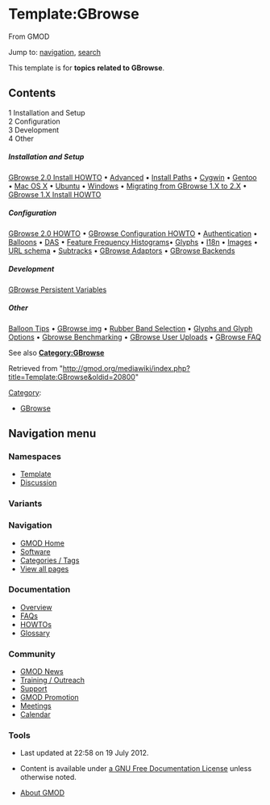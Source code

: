 <div id="mw-page-base" class="noprint">

</div>

<div id="mw-head-base" class="noprint">

</div>

<div id="content" class="mw-body" role="main">

<span id="top"></span>

<div id="mw-js-message" style="display:none;">

</div>



# <span dir="auto">Template:GBrowse</span>

<div id="bodyContent">

<div id="siteSub">

From GMOD

</div>

<div id="contentSub">

</div>

<div id="jump-to-nav" class="mw-jump">

Jump to: [navigation](#mw-navigation), [search](#p-search)

</div>

<div id="mw-content-text" class="mw-content-ltr" lang="en" dir="ltr">

This template is for **topics related to GBrowse**.

<div id="toc" class="toc">

<div id="toctitle">

## Contents

</div>

- [<span class="tocnumber">1</span> <span class="toctext">Installation
  and Setup</span>](#Installation_and_Setup)
- [<span class="tocnumber">2</span>
  <span class="toctext">Configuration</span>](#Configuration)
- [<span class="tocnumber">3</span>
  <span class="toctext">Development</span>](#Development)
- [<span class="tocnumber">4</span>
  <span class="toctext">Other</span>](#Other)

</div>

##### <span id="Installation_and_Setup" class="mw-headline">Installation and Setup</span>

[GBrowse 2.0 Install
HOWTO](GBrowse_2.0_Install_HOWTO.1 "GBrowse 2.0 Install HOWTO") •
[Advanced](GBrowse_2.0_Install_HOWTO/Advanced "GBrowse 2.0 Install HOWTO/Advanced")
• [Install Paths](GBrowse_2.0_Install_Paths "GBrowse 2.0 Install Paths")
• [Cygwin](GBrowse_Cygwin_HOWTO "GBrowse Cygwin HOWTO") •
[Gentoo](GBrowse_Gentoo_HOWTO "GBrowse Gentoo HOWTO") • [Mac OS
X](GBrowse_MacOSX_HOWTO "GBrowse MacOSX HOWTO") •
[Ubuntu](GBrowse_Ubuntu_HOWTO "GBrowse Ubuntu HOWTO") •
[Windows](GBrowse_Windows_HOWTO "GBrowse Windows HOWTO") • [Migrating
from GBrowse 1.X to
2.X](Migrating_from_GBrowse_1.X_to_2.X "Migrating from GBrowse 1.X to 2.X")
• [GBrowse 1.X Install
HOWTO](GBrowse_Install_HOWTO "GBrowse Install HOWTO")

##### <span id="Configuration" class="mw-headline">Configuration</span>

[GBrowse 2.0 HOWTO](GBrowse_2.0_HOWTO "GBrowse 2.0 HOWTO") •
<a href="GBrowse_Configuration_HOWTO" class="mw-redirect"
title="GBrowse Configuration HOWTO">GBrowse Configuration HOWTO</a> •
[Authentication](GBrowse_Configuration/Authentication "GBrowse Configuration/Authentication")
•
[Balloons](GBrowse_Configuration/Balloons "GBrowse Configuration/Balloons")
• [DAS](GBrowse_Configuration/DAS "GBrowse Configuration/DAS") •
[Feature Frequency
Histograms](GBrowse_Configuration/Feature_frequency_histograms "GBrowse Configuration/Feature frequency histograms")•
[Glyphs](GBrowse_Configuration/Glyphs "GBrowse Configuration/Glyphs") •
[I18n](GBrowse_Configuration/I18n "GBrowse Configuration/I18n") •
[Images](GBrowse_Configuration/Images "GBrowse Configuration/Images") •
[URL
schema](GBrowse_Configuration/URL_schema "GBrowse Configuration/URL schema")
•
[Subtracks](Creating_and_Managing_Subtracks_with_GBrowse2 "Creating and Managing Subtracks with GBrowse2")
• [GBrowse Adaptors](GBrowse_Adaptors "GBrowse Adaptors") • [GBrowse
Backends](GBrowse_Backends "GBrowse Backends")

##### <span id="Development" class="mw-headline">Development</span>

[GBrowse Persistent
Variables](GBrowse_Persistent_Variables "GBrowse Persistent Variables")

##### <span id="Other" class="mw-headline">Other</span>

<a href="GBrowse_Balloon_Tips" class="mw-redirect"
title="GBrowse Balloon Tips">Balloon Tips</a> • [GBrowse
img](GBrowse_img "GBrowse img") • [Rubber Band
Selection](RubberBandSelection "RubberBandSelection") • [Glyphs and
Glyph Options](Glyphs_and_Glyph_Options "Glyphs and Glyph Options") •
[Gbrowse Benchmarking](Gbrowse_Benchmarking "Gbrowse Benchmarking") •
[GBrowse User Uploads](GBrowse_User_Uploads "GBrowse User Uploads") •
[GBrowse FAQ](GBrowse_FAQ "GBrowse FAQ")

See also **[Category:GBrowse](Category:GBrowse "Category:GBrowse")**

</div>

<div class="printfooter">

Retrieved from
"<http://gmod.org/mediawiki/index.php?title=Template:GBrowse&oldid=20800>"

</div>

<div id="catlinks" class="catlinks">

<div id="mw-normal-catlinks" class="mw-normal-catlinks">

[Category](Special:Categories "Special:Categories"):

- [GBrowse](Category:GBrowse "Category:GBrowse")

</div>

</div>

<div class="visualClear">

</div>

</div>

</div>

<div id="mw-navigation">

## Navigation menu

<div id="mw-head">



<div id="left-navigation">

<div id="p-namespaces" class="vectorTabs" role="navigation"
aria-labelledby="p-namespaces-label">

### Namespaces

- <span id="ca-nstab-template"><a href="Template:GBrowse" accesskey="c"
  title="View the template [c]">Template</a></span>
- <span id="ca-talk"><a href="Template_talk:GBrowse" accesskey="t"
  title="Discussion about the content page [t]">Discussion</a></span>

</div>

<div id="p-variants" class="vectorMenu emptyPortlet" role="navigation"
aria-labelledby="p-variants-label">

### 

### Variants[](#)

<div class="menu">

</div>

</div>

</div>

<div id="right-navigation">





</div>



</div>

</div>

</div>

<div id="mw-panel">

<div id="p-logo" role="banner">

<a href="Main_Page"
style="background-image: url(../images/GMOD-cogs.png);"
title="Visit the main page"></a>

</div>

<div id="p-Navigation" class="portal" role="navigation"
aria-labelledby="p-Navigation-label">

### Navigation

<div class="body">

- <span id="n-GMOD-Home">[GMOD Home](Main_Page)</span>
- <span id="n-Software">[Software](GMOD_Components)</span>
- <span id="n-Categories-.2F-Tags">[Categories /
  Tags](Categories)</span>
- <span id="n-View-all-pages">[View all pages](Special:AllPages)</span>

</div>

</div>

<div id="p-Documentation" class="portal" role="navigation"
aria-labelledby="p-Documentation-label">

### Documentation

<div class="body">

- <span id="n-Overview">[Overview](Overview)</span>
- <span id="n-FAQs">[FAQs](Category:FAQ)</span>
- <span id="n-HOWTOs">[HOWTOs](Category:HOWTO)</span>
- <span id="n-Glossary">[Glossary](Glossary)</span>

</div>

</div>

<div id="p-Community" class="portal" role="navigation"
aria-labelledby="p-Community-label">

### Community

<div class="body">

- <span id="n-GMOD-News">[GMOD News](GMOD_News)</span>
- <span id="n-Training-.2F-Outreach">[Training /
  Outreach](Training_and_Outreach)</span>
- <span id="n-Support">[Support](Support)</span>
- <span id="n-GMOD-Promotion">[GMOD Promotion](GMOD_Promotion)</span>
- <span id="n-Meetings">[Meetings](Meetings)</span>
- <span id="n-Calendar">[Calendar](Calendar)</span>

</div>

</div>

<div id="p-tb" class="portal" role="navigation"
aria-labelledby="p-tb-label">

### Tools

<div class="body">




</div>

</div>

</div>

</div>

<div id="footer" role="contentinfo">

- <span id="footer-info-lastmod">Last updated at 22:58 on 19 July
  2012.</span>
<!-- - <span id="footer-info-viewcount">19,699 page views.</span> -->
- <span id="footer-info-copyright">Content is available under
  <a href="http://www.gnu.org/licenses/fdl-1.3.html" class="external"
  rel="nofollow">a GNU Free Documentation License</a> unless otherwise
  noted.</span>

<!-- -->

- <span id="footer-places-about">[About
  GMOD](GMOD:About "GMOD:About")</span>

<!-- -->






</div>
